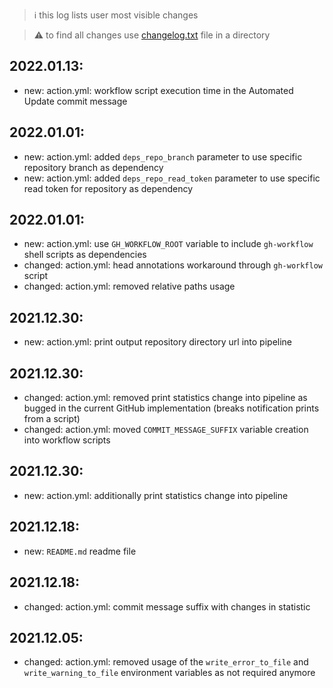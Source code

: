 > :information_source: this log lists user most visible changes

> :warning: to find all changes use [changelog.txt](https://github.com/andry81/gh-action--accum-inpage-downloads/blob/master/changelog.txt) file in a directory

## 2022.01.13:
* new: action.yml: workflow script execution time in the Automated Update commit message

## 2022.01.01:
* new: action.yml: added `deps_repo_branch` parameter to use specific repository branch as dependency
* new: action.yml: added `deps_repo_read_token` parameter to use specific read token for repository as dependency

## 2022.01.01:
* new: action.yml: use `GH_WORKFLOW_ROOT` variable to include `gh-workflow` shell scripts as dependencies
* changed: action.yml: head annotations workaround through `gh-workflow` script
* changed: action.yml: removed relative paths usage

## 2021.12.30:
* new: action.yml: print output repository directory url into pipeline

## 2021.12.30:
* changed: action.yml: removed print statistics change into pipeline as bugged in the current GitHub implementation (breaks notification prints from a script)
* changed: action.yml: moved `COMMIT_MESSAGE_SUFFIX` variable creation into workflow scripts

## 2021.12.30:
* new: action.yml: additionally print statistics change into pipeline

## 2021.12.18:
* new: `README.md` readme file

## 2021.12.18:
* changed: action.yml: commit message suffix with changes in statistic

## 2021.12.05:
* changed: action.yml: removed usage of the `write_error_to_file` and `write_warning_to_file` environment variables as not required anymore
